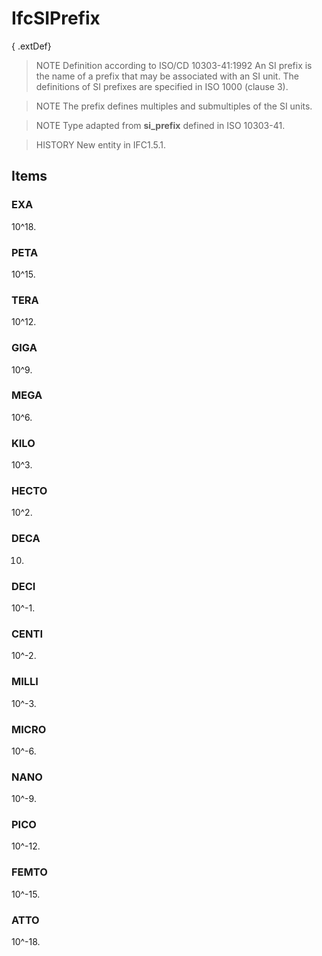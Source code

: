 # IfcSIPrefix

{ .extDef}
<!-- end of short definition -->

> NOTE Definition according to ISO/CD 10303-41:1992
> An SI prefix is the name of a prefix that may be associated with an SI unit. The definitions of SI prefixes are specified in ISO 1000 (clause 3).

> NOTE The prefix defines multiples and submultiples of the SI units.

> NOTE Type adapted from **si_prefix** defined in ISO 10303-41.

> HISTORY New entity in IFC1.5.1.

## Items

### EXA
10\^18.

### PETA
10\^15.

### TERA
10\^12.

### GIGA
10\^9.

### MEGA
10\^6.

### KILO
10\^3.

### HECTO
10\^2.

### DECA
10.

### DECI
10\^-1.

### CENTI
10\^-2.

### MILLI
10\^-3.

### MICRO
10\^-6.

### NANO
10\^-9.

### PICO
10\^-12.

### FEMTO
10\^-15.

### ATTO
10\^-18.
